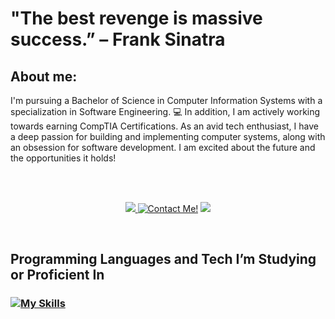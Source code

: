 # "The best revenge is massive success.” – Frank Sinatra


## About me:
I'm pursuing a Bachelor of Science in Computer Information Systems with a specialization in Software Engineering. :computer: In addition, I am actively working towards earning CompTIA Certifications. As an avid tech enthusiast, I have a deep passion for building and implementing computer systems, along with an obsession for software development. I am excited about the future and the opportunities it holds! 

<br>
<br>

<div align="center">

  <a href="">![](https://komarev.com/ghpvc/?username=ts-at4dm&color=00FFFF&style=plastic) </a>
  <a href="">[![Contact Me!](https://img.shields.io/badge/Contact_Me!-green?style=plastic&logoColor=FFFFFF&color=00ff44)](mailto:terran.stone@maine.edu)
  </a>
  <a href="">![](https://custom-icon-badges.demolab.com/github/last-commit/DenverCoder1/custom-icon-badges?logo=history&logoColor=00FF00&style=plastic)</a>

</div>

<br>

## Programming Languages and Tech I’m Studying or Proficient In

### [![My Skills](https://skillicons.dev/icons?i=html,css,py,go,cs,js,mysql,vscode,neovim,linux,ubuntu,windows,apple,bootstrap,discord&perline=8)](https://skillicons.dev)
